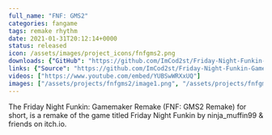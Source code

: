 ```yaml
---
full_name: "FNF: GMS2"
categories: fangame
tags: remake rhythm
date: 2021-01-31T20:12:14+0000
status: released
icon: /assets/images/project_icons/fnfgms2.png
downloads: {"GitHub": "https://github.com/ImCod2st/Friday-Night-Funkin-Gamemaker-Remake/releases"}
links: {"Source": "https://github.com/ImCod2st/Friday-Night-Funkin-Gamemaker-Remake"}
videos: ["https://www.youtube.com/embed/YUBSwWRXxUQ"]
images: ["/assets/projects/fnfgms2/image1.png", "/assets/projects/fnfgms2/image2.gif", "/assets/projects/fnfgms2/image3.gif", "/assets/projects/fnfgms2/image4.png"]
---
```


The Friday Night Funkin: Gamemaker Remake (FNF: GMS2 Remake) for short, is a remake of the game titled Friday Night Funkin by ninja_muffin99 & friends on itch.io.